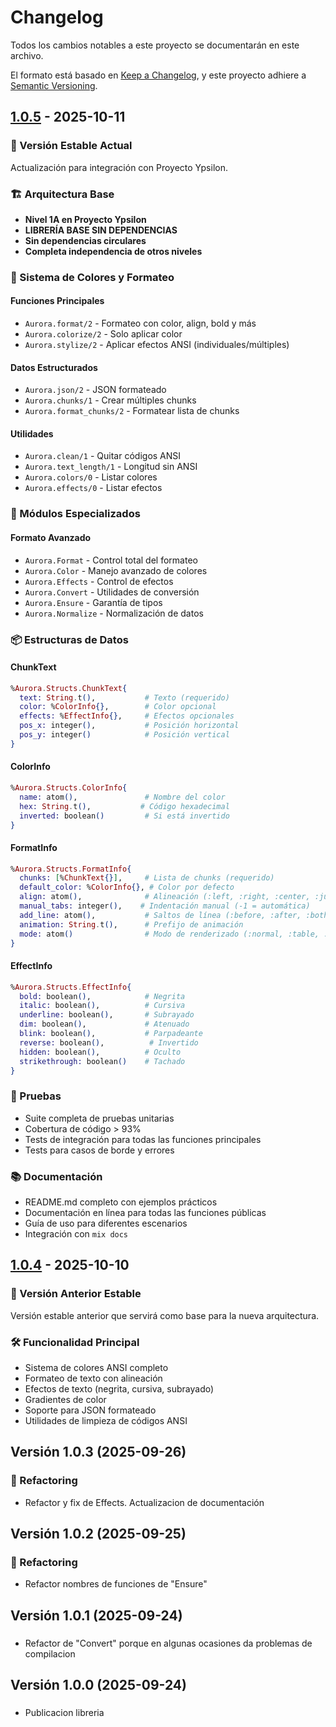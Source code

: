 # Changelog

Todos los cambios notables a este proyecto se documentarán en este archivo.

El formato está basado en [Keep a Changelog](https://keepachangelog.com/en/1.0.0/),
y este proyecto adhiere a [Semantic Versioning](https://semver.org/spec/v2.0.0.html).

## [1.0.5] - 2025-10-11

### 🎉 Versión Estable Actual

Actualización para integración con Proyecto Ypsilon.

### 🏗️ Arquitectura Base

- **Nivel 1A en Proyecto Ypsilon**
- **LIBRERÍA BASE SIN DEPENDENCIAS**
- **Sin dependencias circulares**
- **Completa independencia de otros niveles**

### 🎨 Sistema de Colores y Formateo

#### Funciones Principales
- `Aurora.format/2` - Formateo con color, align, bold y más
- `Aurora.colorize/2` - Solo aplicar color
- `Aurora.stylize/2` - Aplicar efectos ANSI (individuales/múltiples)

#### Datos Estructurados
- `Aurora.json/2` - JSON formateado
- `Aurora.chunks/1` - Crear múltiples chunks
- `Aurora.format_chunks/2` - Formatear lista de chunks

#### Utilidades
- `Aurora.clean/1` - Quitar códigos ANSI
- `Aurora.text_length/1` - Longitud sin ANSI
- `Aurora.colors/0` - Listar colores
- `Aurora.effects/0` - Listar efectos

### 🔧 Módulos Especializados

#### Formato Avanzado
- `Aurora.Format` - Control total del formateo
- `Aurora.Color` - Manejo avanzado de colores
- `Aurora.Effects` - Control de efectos
- `Aurora.Convert` - Utilidades de conversión
- `Aurora.Ensure` - Garantía de tipos
- `Aurora.Normalize` - Normalización de datos

### 📦 Estructuras de Datos

#### ChunkText
```elixir
%Aurora.Structs.ChunkText{
  text: String.t(),           # Texto (requerido)
  color: %ColorInfo{},        # Color opcional
  effects: %EffectInfo{},     # Efectos opcionales
  pos_x: integer(),           # Posición horizontal
  pos_y: integer()            # Posición vertical
}
```

#### ColorInfo
```elixir
%Aurora.Structs.ColorInfo{
  name: atom(),               # Nombre del color
  hex: String.t(),           # Código hexadecimal
  inverted: boolean()         # Si está invertido
}
```

#### FormatInfo
```elixir
%Aurora.Structs.FormatInfo{
  chunks: [%ChunkText{}],     # Lista de chunks (requerido)
  default_color: %ColorInfo{}, # Color por defecto
  align: atom(),              # Alineación (:left, :right, :center, :justify, :center_block)
  manual_tabs: integer(),    # Indentación manual (-1 = automática)
  add_line: atom(),           # Saltos de línea (:before, :after, :both, :none)
  animation: String.t(),      # Prefijo de animación
  mode: atom()                # Modo de renderizado (:normal, :table, :raw)
}
```

#### EffectInfo
```elixir
%Aurora.Structs.EffectInfo{
  bold: boolean(),            # Negrita
  italic: boolean(),          # Cursiva
  underline: boolean(),       # Subrayado
  dim: boolean(),             # Atenuado
  blink: boolean(),           # Parpadeante
  reverse: boolean(),          # Invertido
  hidden: boolean(),          # Oculto
  strikethrough: boolean()    # Tachado
}
```

### 🧪 Pruebas

- Suite completa de pruebas unitarias
- Cobertura de código > 93%
- Tests de integración para todas las funciones principales
- Tests para casos de borde y errores

### 📚 Documentación

- README.md completo con ejemplos prácticos
- Documentación en línea para todas las funciones públicas
- Guía de uso para diferentes escenarios
- Integración con `mix docs`

## [1.0.4] - 2025-10-10

### 🚀 Versión Anterior Estable

Versión estable anterior que servirá como base para la nueva arquitectura.

### 🛠️ Funcionalidad Principal

- Sistema de colores ANSI completo
- Formateo de texto con alineación
- Efectos de texto (negrita, cursiva, subrayado)
- Gradientes de color
- Soporte para JSON formateado
- Utilidades de limpieza de códigos ANSI

## Versión 1.0.3 (2025-09-26)

### 🔧 Refactoring

- Refactor y fix de Effects. Actualizacion de documentación

## Versión 1.0.2 (2025-09-25)

### 🔧 Refactoring

- Refactor nombres de funciones de "Ensure"

## Versión 1.0.1 (2025-09-24)

### 

- Refactor de "Convert" porque en algunas ocasiones da problemas de compilacion

## Versión 1.0.0 (2025-09-24)

### 

- Publicacion libreria

[Unreleased]: https://github.com/usuario/aurora/compare/v1.0.5...HEAD
[1.0.5]: https://github.com/usuario/aurora/releases/tag/v1.0.5
[1.0.4]: https://github.com/usuario/aurora/releases/tag/v1.0.4